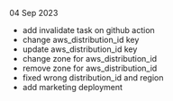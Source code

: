 04 Sep 2023

- add invalidate task on github action
- change aws_distribution_id key
- update aws_distribution_id key
- change zone for aws_distribution_id
- remove zone for aws_distribution_id
- fixed wrong distribution_id and region
- add marketing deployment
